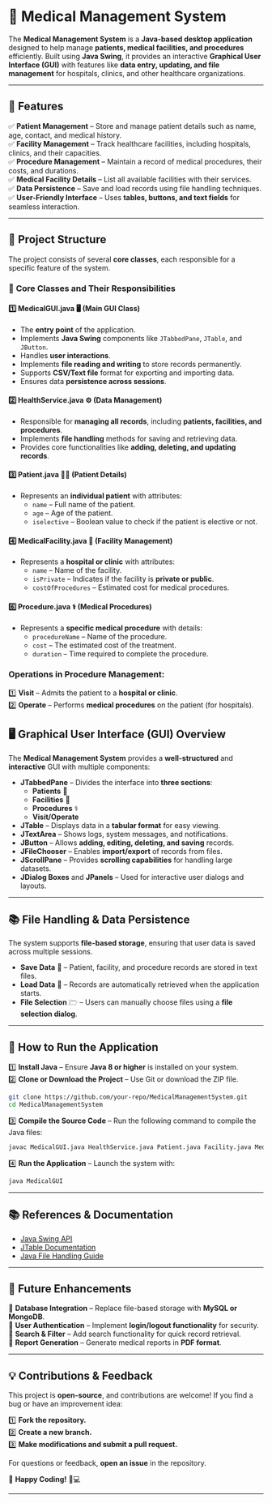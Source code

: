 # 🏥 **Medical Management System**  

The **Medical Management System** is a **Java-based desktop application** designed to help manage **patients, medical facilities, and procedures** efficiently. Built using **Java Swing**, it provides an interactive **Graphical User Interface (GUI)** with features like **data entry, updating, and file management** for hospitals, clinics, and other healthcare organizations.  

---

## 🚀 **Features**  

✅ **Patient Management** – Store and manage patient details such as name, age, contact, and medical history.  
✅ **Facility Management** – Track healthcare facilities, including hospitals, clinics, and their capacities.  
✅ **Procedure Management** – Maintain a record of medical procedures, their costs, and durations.  
✅ **Medical Facility Details** – List all available facilities with their services.  
✅ **Data Persistence** – Save and load records using file handling techniques.  
✅ **User-Friendly Interface** – Uses **tables, buttons, and text fields** for seamless interaction.  

---

## 🏡 **Project Structure**  

The project consists of several **core classes**, each responsible for a specific feature of the system.  

### 🔹 **Core Classes and Their Responsibilities**  

#### 1️⃣ **MedicalGUI.java** 🖥️ (Main GUI Class)  
- The **entry point** of the application.  
- Implements **Java Swing** components like `JTabbedPane`, `JTable`, and `JButton`.  
- Handles **user interactions**.  
- Implements **file reading and writing** to store records permanently.  
- Supports **CSV/Text file** format for exporting and importing data.  
- Ensures data **persistence across sessions**.  

#### 2️⃣ **HealthService.java** ⚙️ (Data Management)  
- Responsible for **managing all records**, including **patients, facilities, and procedures**.  
- Implements **file handling** methods for saving and retrieving data.  
- Provides core functionalities like **adding, deleting, and updating records**.  

#### 3️⃣ **Patient.java** 👨‍⚕️ (Patient Details)  
- Represents an **individual patient** with attributes:  
  - `name` – Full name of the patient.  
  - `age` – Age of the patient.  
  - `iselective` – Boolean value to check if the patient is elective or not.

#### 4️⃣ **MedicalFacility.java** 🏥 (Facility Management)  
- Represents a **hospital or clinic** with attributes:  
  - `name` – Name of the facility.  
  - `isPrivate` – Indicates if the facility is **private or public**.  
  - `costOfProcedures` – Estimated cost for medical procedures.  

#### 6️⃣ **Procedure.java** ⚕️ (Medical Procedures)  
- Represents a **specific medical procedure** with details:  
  - `procedureName` – Name of the procedure.  
  - `cost` – The estimated cost of the treatment.  
  - `duration` – Time required to complete the procedure.  

### **Operations in Procedure Management:**  
1️⃣ **Visit** – Admits the patient to a **hospital or clinic**.  
2️⃣ **Operate** – Performs **medical procedures** on the patient (for hospitals).  

## 🖥️ **Graphical User Interface (GUI) Overview**  

The **Medical Management System** provides a **well-structured** and **interactive** GUI with multiple components:  

- **JTabbedPane** – Divides the interface into **three sections**:  
  - **Patients** 🏥  
  - **Facilities** 🏨  
  - **Procedures** ⚕️  
  - **Visit/Operate**  
- **JTable** – Displays data in a **tabular format** for easy viewing.  
- **JTextArea** – Shows logs, system messages, and notifications.  
- **JButton** – Allows **adding, editing, deleting, and saving** records.  
- **JFileChooser** – Enables **import/export** of records from files.  
- **JScrollPane** – Provides **scrolling capabilities** for handling large datasets.  
- **JDialog Boxes** and **JPanels** – Used for interactive user dialogs and layouts.  

---

## 📚 **File Handling & Data Persistence**  

The system supports **file-based storage**, ensuring that user data is saved across multiple sessions.  

- **Save Data** 📝 – Patient, facility, and procedure records are stored in text files.  
- **Load Data** 📂 – Records are automatically retrieved when the application starts.  
- **File Selection** 🗁 – Users can manually choose files using a **file selection dialog**.  

---

## 🎯 **How to Run the Application**  

1️⃣ **Install Java** – Ensure **Java 8 or higher** is installed on your system.  
2️⃣ **Clone or Download the Project** – Use Git or download the ZIP file.  
   ```bash
   git clone https://github.com/your-repo/MedicalManagementSystem.git
   cd MedicalManagementSystem
   ```  
3️⃣ **Compile the Source Code** – Run the following command to compile the Java files:  
   ```bash
   javac MedicalGUI.java HealthService.java Patient.java Facility.java MedicalFacility.java Procedure.java FileHandler.java
   ```  
4️⃣ **Run the Application** – Launch the system with:  
   ```bash
   java MedicalGUI
   ```  

---

## 📚 **References & Documentation**  

- [Java Swing API](https://docs.oracle.com/javase/8/docs/api/javax/swing/package-summary.html)  
- [JTable Documentation](https://docs.oracle.com/javase/8/docs/api/javax/swing/JTable.html)  
- [Java File Handling Guide](https://www.geeksforgeeks.org/file-handling-in-java/)  

---

## 🎯 **Future Enhancements**  

🔹 **Database Integration** – Replace file-based storage with **MySQL or MongoDB**.  
🔹 **User Authentication** – Implement **login/logout functionality** for security.  
🔹 **Search & Filter** – Add search functionality for quick record retrieval.  
🔹 **Report Generation** – Generate medical reports in **PDF format**.  

---

## 💡 **Contributions & Feedback**  

This project is **open-source**, and contributions are welcome! If you find a bug or have an improvement idea:  

1️⃣ **Fork the repository.**  
2️⃣ **Create a new branch.**  
3️⃣ **Make modifications and submit a pull request.**  

For questions or feedback, **open an issue** in the repository.  

🚀 **Happy Coding!** 🎉💻  

---

